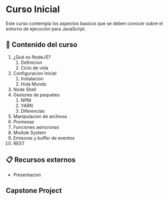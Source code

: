 # Curso Inicial

Este curso contempla los aspectos basicos que se deben conocer sobre el entorno de ejecución para JavaScript.

## :bookmark_tabs: Contenido del curso

1. ¿Qué es NodeJS?
   1. Definicion
   2. Ciclo de vida
2. Configuracion Inicial
   1. Instalacion
   2. Hola Mundo
3. Node Shell
4. Gestores de paquetes
   1. NPM
   2. YARN
   3. Diferencias
5. Manipulacion de archivos
6. Promesas
7. Funciones asincronas
8. Module System
9. Emisores y buffer de eventos
10. REST

## :clipboard: Recursos externos

- Presentacion

## Capstone Project
